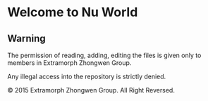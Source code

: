 # Welcome to Nu World
## Warning
<p>The permission of reading, adding, editing the files is given only to members in Extramorph Zhongwen Group.</p>
<p>Any illegal access into the repository is strictly denied.</p>
<p>© 2015 Extramorph Zhongwen Group. All Right Reversed.</p>
